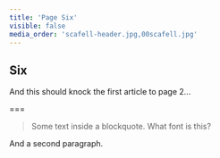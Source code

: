 ```yaml
---
title: 'Page Six'
visible: false
media_order: 'scafell-header.jpg,00scafell.jpg'
---
```


## Six

And this should knock the first article to page 2...

===

> Some text inside a blockquote. What font is this?

And a second paragraph.